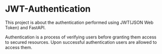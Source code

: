 # JWT-Authentication
This project is about the authentication performed using JWT(JSON Web Token) and FastAPI.

Authentication is a process of verifying users before granting them access to secured resources.
Upon successful authentication users are allowed to access them. 
